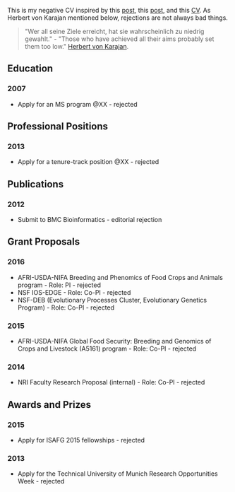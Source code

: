 This is my negative CV inspired by this [post](http://aidanhorner.blogspot.co.uk/2014/06/my-negative-cv.html), this [post](http://chronicle.com/article/MeMy-Shadow-CV/233801), and this [CV](http://www.princeton.edu/haushofer/Johannes_Haushofer_CV_of_Failures.pdf).
As Herbert von Karajan mentioned below, rejections are not always bad things.


>"Wer all seine Ziele erreicht, hat sie wahrscheinlich zu niedrig gewahlt." - "Those who have achieved all their aims probably set them too low."  [Herbert von Karajan](http://de.wikiquote.org/wiki/Herbert_von_Karajan).


## Education

### 2007
* Apply for an MS program @XX - rejected 


## Professional Positions

### 2013
* Apply for a tenure-track position @XX - rejected 


## Publications

### 2012
* Submit to BMC Bioinformatics - editorial rejection 



## Grant Proposals

### 2016
* AFRI-USDA-NIFA Breeding and Phenomics of Food Crops and Animals program - Role: PI - rejected 
* NSF IOS-EDGE - Role: Co-PI - rejected 
* NSF-DEB (Evolutionary Processes Cluster, Evolutionary Genetics Program) - Role: Co-PI - rejected 

### 2015
* AFRI-USDA-NIFA Global Food Security: Breeding and Genomics of Crops and Livestock (A5161) program  - Role: Co-PI - rejected 

### 2014
* NRI Faculty Research Proposal (internal) - Role: Co-PI - rejected 


## Awards and Prizes

### 2015
* Apply for ISAFG 2015 fellowships - rejected  


### 2013
* Apply for the Technical University of Munich Research Opportunities Week - rejected 

